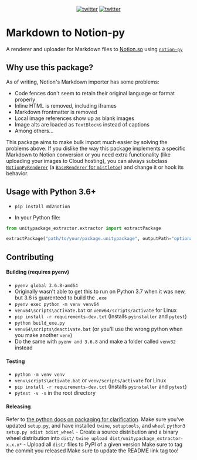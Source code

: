 <p align="center">
    <a href="https://twitter.com/cobertos" target="_blank"><img alt="twitter" src="https://img.shields.io/badge/twitter-%40cobertos-0084b4.svg"></a>
    <a href="https://cobertos.com" target="_blank"><img alt="twitter" src="https://img.shields.io/badge/website-cobertos.com-888888.svg"></a>
</p>

# Markdown to Notion-py

A renderer and uploader for Markdown files to [Notion.so](https://notion.so) using [`notion-py`](https://github.com/jamalex/notion-py)

## Why use this package?

As of writing, Notion's Markdown importer has some problems:

* Code fences don't seem to retain their original language or format properly
* Inline HTML is removed, including iframes
* Markdown frontmatter is removed
* Local image references show up as blank images
* Image alts are loaded as `TextBlock`s instead of captions
* Among others...

This package aims to make bulk import much easier by solving the problems above. If you dislike the way this package implements a specific Markdown to Notion conversion or you need extra functionality (like uploading your images to Cloud hosting), you can always subclass [`NotionPyRenderer`](./md2notion/NotionPyRenderer) (a [`BaseRenderer` for `mistletoe`](https://github.com/miyuchina/mistletoe)) and change it or hook its behavior.

## Usage with Python 3.6+

* `pip install md2notion`

* In your Python file:
```python
from unitypackage_extractor.extractor import extractPackage

extractPackage("path/to/your/package.unitypackage", outputPath="optional/output/path")
```

## Contributing
#### Building (requires pyenv)
* `pyenv global 3.6.8-amd64`
 * Originally wasn't able to get this to run on Python 3.7 when it was new, but 3.6 is guarenteed to build the `.exe`
* `pyenv exec python -m venv venv64`
* `venv64\scripts\activate.bat` or `venv64/scripts/activate` for Linux
* `pip install -r requirements-dev.txt` (Installs `pyinstaller` and `pytest`)
* `python build_exe.py`
* `venv64\scripts\deactivate.bat` (or you'll use the wrong python when you make another `venv`)
* Do the same with `pyenv and 3.6.8` and make a folder called `venv32` instead

#### Testing
* `python -m venv venv`
* `venv\scripts\activate.bat` or `venv/scripts/activate` for Linux
* `pip install -r requirements-dev.txt` (Installs `pyinstaller` and `pytest`)
* `pytest -v -s` in the root directory

#### Releasing
Refer to [the python docs on packaging for clarification](https://packaging.python.org/tutorials/packaging-projects/).
Make sure you've updated `setup.py`, and have installed `twine`, `setuptools`, and `wheel`
`python3 setup.py sdist bdist_wheel` - Create a source distribution and a binary wheel distribution into `dist/`
`twine upload dist/unitypackage_extractor-x.x.x*` - Upload all `dist/` files to PyPI of a given version
Make sure to tag the commit you released
Make sure to update the README link tag too!